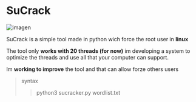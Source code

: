# SuCrack

![imagen](https://user-images.githubusercontent.com/72653561/147257373-76bd28fa-8601-4db9-877b-ed4e87c1d155.png)

SuCrack is a simple tool made in python wich force the root user in **linux** 

The tool only **works with 20 threads (for now)** im developing a system to optimize the threads and use all that your computer can support.

Im **working to improve** the tool and that can allow forze others users

>syntax
>>python3 sucracker.py wordlist.txt

